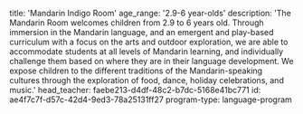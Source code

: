 title: 'Mandarin Indigo Room'
age_range: '2.9-6 year-olds'
description: 'The Mandarin Room welcomes children from 2.9 to 6 years old. Through immersion in the Mandarin language, and an emergent and play-based curriculum with a focus on the arts and outdoor exploration, we are able to accommodate students at all levels of Mandarin learning, and individually challenge them based on where they are in their language development. We expose children to the different traditions of the Mandarin-speaking cultures through the exploration of food, dance, holiday celebrations, and music.'
head_teacher: faebe213-d4df-48c2-b7dc-5168e41bc771
id: ae4f7c7f-d57c-42d4-9ed3-78a25131ff27
program-type: language-program
